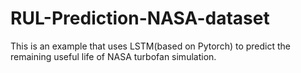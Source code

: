 # RUL-Prediction-NASA-dataset
This is an example that uses LSTM(based on Pytorch) to predict the remaining useful life of NASA turbofan simulation. 
